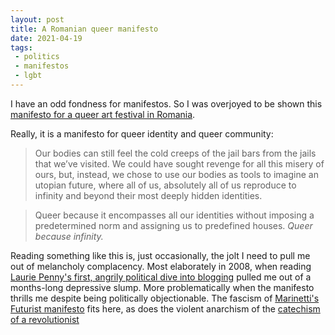 ```yaml
---
layout: post
title: A Romanian queer manifesto
date: 2021-04-19
tags:
 - politics
 - manifestos
 - lgbt
---
```




I have an odd fondness for manifestos. So I was overjoyed to be shown this [manifesto for a queer art festival in Romania](https://triumfamiria.ro/en/).

Really, it is a manifesto for queer identity and queer community:

> Our bodies can still feel the cold creeps of the jail bars from the jails that we’ve visited. We could have sought revenge for all this misery of ours, but, instead, we chose to use our bodies as tools to imagine an utopian future, where all of us, absolutely all of us reproduce to infinity and beyond their most deeply hidden identities.

> Queer because it encompasses all our identities without imposing a predetermined norm and assigning us to predefined houses. *Queer because infinity.*

Reading something like this is, just occasionally, the jolt I need to pull me out of melancholy complacency. Most elaborately in 2008, when reading [Laurie Penny's first, angrily political dive into blogging](https://pennyred.blogspot.com/2007/11/we-have-acheived-preambulation-bring-me.html) pulled me out of a months-long depressive slump. More problematically when the manifesto thrills me despite being politically objectionable. The fascism of [Marinetti's Futurist manifesto](https://391.org/manifestos/1909-the-futurist-manifesto-f-t-marinetti/) fits here, as does the violent anarchism of the [catechism of a revolutionist](https://pages.uoregon.edu/kimball/Nqv.catechism.thm.htm)

